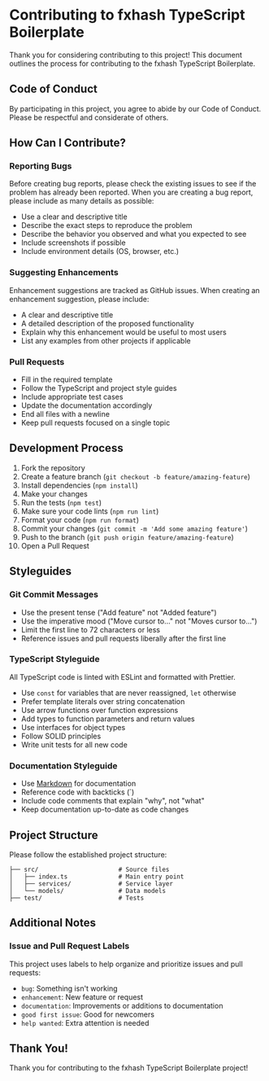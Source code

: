 # Contributing to fxhash TypeScript Boilerplate

Thank you for considering contributing to this project! This document outlines the process for contributing to the fxhash TypeScript Boilerplate.

## Code of Conduct

By participating in this project, you agree to abide by our Code of Conduct. Please be respectful and considerate of others.

## How Can I Contribute?

### Reporting Bugs

Before creating bug reports, please check the existing issues to see if the problem has already been reported. When you are creating a bug report, please include as many details as possible:

- Use a clear and descriptive title
- Describe the exact steps to reproduce the problem
- Describe the behavior you observed and what you expected to see
- Include screenshots if possible
- Include environment details (OS, browser, etc.)

### Suggesting Enhancements

Enhancement suggestions are tracked as GitHub issues. When creating an enhancement suggestion, please include:

- A clear and descriptive title
- A detailed description of the proposed functionality
- Explain why this enhancement would be useful to most users
- List any examples from other projects if applicable

### Pull Requests

- Fill in the required template
- Follow the TypeScript and project style guides
- Include appropriate test cases
- Update the documentation accordingly
- End all files with a newline
- Keep pull requests focused on a single topic

## Development Process

1. Fork the repository
2. Create a feature branch (`git checkout -b feature/amazing-feature`)
3. Install dependencies (`npm install`)
4. Make your changes
5. Run the tests (`npm test`)
6. Make sure your code lints (`npm run lint`)
7. Format your code (`npm run format`)
8. Commit your changes (`git commit -m 'Add some amazing feature'`)
9. Push to the branch (`git push origin feature/amazing-feature`)
10. Open a Pull Request

## Styleguides

### Git Commit Messages

- Use the present tense ("Add feature" not "Added feature")
- Use the imperative mood ("Move cursor to..." not "Moves cursor to...")
- Limit the first line to 72 characters or less
- Reference issues and pull requests liberally after the first line

### TypeScript Styleguide

All TypeScript code is linted with ESLint and formatted with Prettier.

- Use `const` for variables that are never reassigned, `let` otherwise
- Prefer template literals over string concatenation
- Use arrow functions over function expressions
- Add types to function parameters and return values
- Use interfaces for object types
- Follow SOLID principles
- Write unit tests for all new code

### Documentation Styleguide

- Use [Markdown](https://guides.github.com/features/mastering-markdown/) for documentation
- Reference code with backticks (`)
- Include code comments that explain "why", not "what"
- Keep documentation up-to-date as code changes

## Project Structure

Please follow the established project structure:

```
├── src/                      # Source files
│   ├── index.ts              # Main entry point
│   ├── services/             # Service layer 
│   └── models/               # Data models
├── test/                     # Tests
```

## Additional Notes

### Issue and Pull Request Labels

This project uses labels to help organize and prioritize issues and pull requests:

- `bug`: Something isn't working
- `enhancement`: New feature or request
- `documentation`: Improvements or additions to documentation
- `good first issue`: Good for newcomers
- `help wanted`: Extra attention is needed

## Thank You!

Thank you for contributing to the fxhash TypeScript Boilerplate project! 